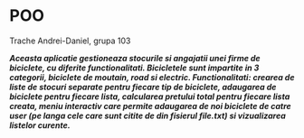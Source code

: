 # POO
Trache Andrei-Daniel, grupa 103

***Aceasta aplicatie gestioneaza stocurile si angajatii unei firme de biciclete, cu diferite functionalitati. Bicicletele sunt impartite in 3 categorii, biciclete de moutain, road si electric. Functionalitati: crearea de liste de stocuri separate pentru fiecare tip de biciclete, adaugarea de biciclete pentru fiecare lista, calcularea pretului total pentru fiecare lista creata, meniu interactiv care permite adaugarea de noi biciclete de catre user (pe langa cele care sunt citite de din fisierul file.txt) si vizualizarea listelor curente.***

